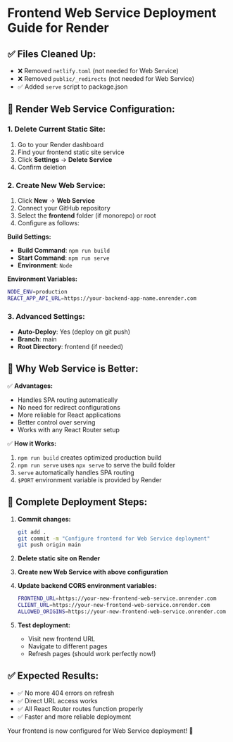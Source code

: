 # Frontend Web Service Deployment Guide for Render

## ✅ **Files Cleaned Up:**
- ❌ Removed `netlify.toml` (not needed for Web Service)
- ❌ Removed `public/_redirects` (not needed for Web Service)
- ✅ Added `serve` script to package.json

## 🚀 **Render Web Service Configuration:**

### **1. Delete Current Static Site:**
1. Go to your Render dashboard
2. Find your frontend static site service
3. Click **Settings** → **Delete Service**
4. Confirm deletion

### **2. Create New Web Service:**
1. Click **New** → **Web Service**
2. Connect your GitHub repository
3. Select the **frontend** folder (if monorepo) or root
4. Configure as follows:

**Build Settings:**
- **Build Command**: `npm run build`
- **Start Command**: `npm run serve`
- **Environment**: `Node`

**Environment Variables:**
```bash
NODE_ENV=production
REACT_APP_API_URL=https://your-backend-app-name.onrender.com
```

### **3. Advanced Settings:**
- **Auto-Deploy**: Yes (deploy on git push)
- **Branch**: main
- **Root Directory**: frontend (if needed)

## 🎯 **Why Web Service is Better:**

✅ **Advantages:**
- Handles SPA routing automatically
- No need for redirect configurations
- More reliable for React applications
- Better control over serving
- Works with any React Router setup

✅ **How it Works:**
1. `npm run build` creates optimized production build
2. `npm run serve` uses `npx serve` to serve the build folder
3. `serve` automatically handles SPA routing
4. `$PORT` environment variable is provided by Render

## 📝 **Complete Deployment Steps:**

1. **Commit changes:**
   ```bash
   git add .
   git commit -m "Configure frontend for Web Service deployment"
   git push origin main
   ```

2. **Delete static site on Render**

3. **Create new Web Service with above configuration**

4. **Update backend CORS environment variables:**
   ```bash
   FRONTEND_URL=https://your-new-frontend-web-service.onrender.com
   CLIENT_URL=https://your-new-frontend-web-service.onrender.com
   ALLOWED_ORIGINS=https://your-new-frontend-web-service.onrender.com
   ```

5. **Test deployment:**
   - Visit new frontend URL
   - Navigate to different pages
   - Refresh pages (should work perfectly now!)

## ✅ **Expected Results:**
- ✅ No more 404 errors on refresh
- ✅ Direct URL access works
- ✅ All React Router routes function properly
- ✅ Faster and more reliable deployment

Your frontend is now configured for Web Service deployment! 🎉
